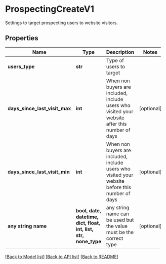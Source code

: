 # ProspectingCreateV1

Settings to target prospecting users to website visitors.

## Properties
Name | Type | Description | Notes
------------ | ------------- | ------------- | -------------
**users_type** | **str** | Type of users to target | 
**days_since_last_visit_max** | **int** | When non buyers are included, include users who visited your website after this number of days | [optional] 
**days_since_last_visit_min** | **int** | When non buyers are included, include users who visited your website before this number of days | [optional] 
**any string name** | **bool, date, datetime, dict, float, int, list, str, none_type** | any string name can be used but the value must be the correct type | [optional]

[[Back to Model list]](../README.md#documentation-for-models) [[Back to API list]](../README.md#documentation-for-api-endpoints) [[Back to README]](../README.md)


